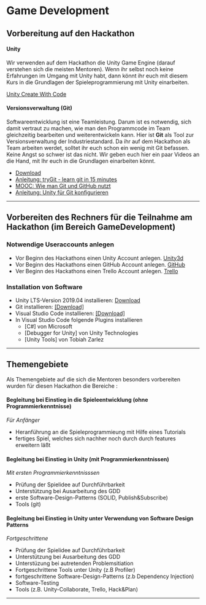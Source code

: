 # Game Development


## Vorbereitung auf den Hackathon

#### Unity
Wir verwenden auf dem Hackathon die Unity Game Engine (darauf verstehen sich die meisten Mentoren). Wenn ihr selbst noch keine Erfahrungen im Umgang mit Unity habt, dann könnt ihr euch mit diesem Kurs in die Grundlagen der Spieleprogrammierung mit Unity einarbeiten.

[Unity Create With Code](https://learn.unity.com/course/create-with-code)


#### Versionsverwaltung (Git)
Softwareentwicklung ist eine Teamleistung. Darum ist es notwendig, sich damit vertraut zu machen, wie man den Programmcode im Team gleichzeitig bearbeiten und weiterentwickeln kann. Hier ist **Git** als Tool zur Versionsverwaltung der Industriestandard. Da ihr auf dem Hackathon als Team arbeiten werdet, solltet ihr euch schon ein wenig mit Git befassen. Keine Angst so schwer ist das nicht. Wir geben euch hier ein paar Videos an die Hand, mit Ihr euch in die Grundlagen einarbeiten könnt.

* [Download](https://git-scm.com)
* [Anleitung: tryGit - learn git in 15 minutes](https://try.github.io/levels/1/challenges/1)
* [MOOC: Wie man Git und GitHub nutzt](https://de.udacity.com/course/how-to-use-git-and-github--ud775)
* [Anleitung: Unity für Git konfigurieren](https://thoughtbot.com/blog/how-to-git-with-unity)



---
## Vorbereiten des Rechners für die Teilnahme am Hackathon (im Bereich GameDevelopment)

### Notwendige Useraccounts anlegen
* Vor Beginn des Hackathons einen Unity Account anlegen. [Unity3d](https://unity3d.com/de)
* Vor Beginn des Hackathons einen GitHub Account anlegen. [GitHub](https://github.com/)
* Ver Beginn des Hackathons einen Trello Account anlegen. [Trello](https://trello.com)

### Installation von Software
* Unity LTS-Version 2019.04 installieren: [Download](https://store.unity.com/download?ref=personal)
* Git installieren: [[Download]](https://git-scm.com/)
* Visual Studio Code installieren: [[Download]](https://code.visualstudio.com/)
* In Visual Studio Code folgende Plugins installieren
  * [C#] von Microsoft
  * [Debugger for Unity] von Unity Technologies
  * [Unity Tools] von Tobiah Zarlez
  
---

## Themengebiete
Als Themengebiete auf die sich die Mentoren besonders vorbereiten wurden für diesen Hackathon die Bereiche :
#### Begleitung bei Einstieg in die Spieleentwicklung (ohne Programmierkenntnisse)
*Für Anfänger*
* Heranführung an die Spieleprogrammieung mit Hilfe eines Tutorials
* fertiges Spiel, welches sich nachher noch durch durch features erweitern läßt

#### Begleitung bei Einstieg in Unity (mit Programmierkenntnissen)
*Mit ersten Programmierkenntnisssen*
* Prüfung der Spielidee auf Durchführbarkeit 
* Unterstützung bei Ausarbeitung des GDD
* erste Software-Design-Patterns (SOLID, Publish&Subscribe)
* Tools (git)

#### Begleitung bei Einstieg in Unity unter Verwendung von Software Design Patterns 
*Fortgeschrittene*
* Prüfung der Spielidee auf Durchführbarkeit 
* Unterstützung bei Ausarbeitung des GDD
* Unterstüzung bei autretenden Problemsitiation
* Fortgeschrittene Tools unter Unity (z.B Profiler)
* fortgeschrittene Software-Design-Patterns (z.b Dependency Injection)
* Software-Testing
* Tools (z.B. Unity-Collaborate, Trello, Hack&Plan)


---

